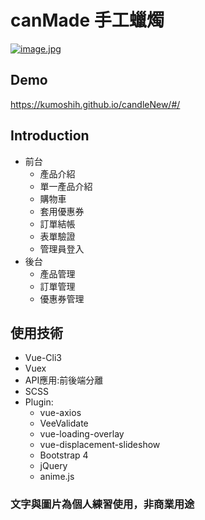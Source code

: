 # canMade 手工蠟燭
[![image.jpg](https://i.imgur.com/bpxD2ZO.jpg)](https://imgur.com/bpxD2ZO)

## Demo
https://kumoshih.github.io/candleNew/#/

## Introduction
<ul>
  <li>前台
    <ul>
      <li>產品介紹</li>
      <li>單一產品介紹</li>
      <li>購物車</li>
      <li>套用優惠券</li>
      <li>訂單結帳</li>
      <li>表單驗證</li>
      <li>管理員登入</li>
    </ul>
  </li>
  <li>後台
    <ul>
      <li>產品管理</li>
      <li>訂單管理</li>
      <li>優惠券管理</li>
    </ul>
  </li>
</ul>

## 使用技術
<ul>
  <li>Vue-Cli3</li>
  <li>Vuex</li>
  <li>API應用:前後端分離</li>
  <li>SCSS</li>
  <li>Plugin:
    <ul>
      <li>vue-axios</li>
      <li>VeeValidate</li>
      <li>vue-loading-overlay</li>
      <li>vue-displacement-slideshow</li>
      <li>Bootstrap 4</li>
      <li>jQuery</li>
      <li>anime.js</li>
    </ul>
  </li>
</ul>

### 文字與圖片為個人練習使用，非商業用途

